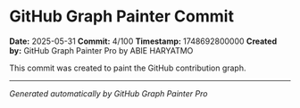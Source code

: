 # GitHub Graph Painter Commit

**Date:** 2025-05-31
**Commit:** 4/100
**Timestamp:** 1748692800000
**Created by:** GitHub Graph Painter Pro by ABIE HARYATMO

This commit was created to paint the GitHub contribution graph.

---
*Generated automatically by GitHub Graph Painter Pro*
